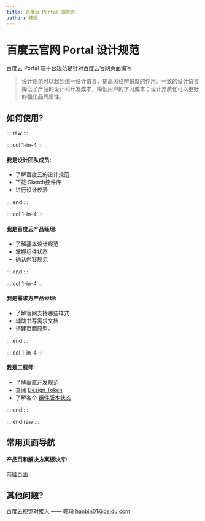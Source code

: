 ```yaml
---
title: 百度云 Portal 端规范
author: 韩玢
---
```


# 百度云官网 Portal 设计规范

<cms :id="'card-3'"/>

百度云 Portal 端平台规范是针对百度云官网页面编写

>设计规范可以起到统一设计语言，提高风格辨识度的作用。一致的设计语言降低了产品的设计和开发成本，降低用户的学习成本；设计异质化可以更好的强化品牌属性。

## 如何使用?

::: raw :::

::: col 1-in-4 :::

#### 我是设计团队成员:

- 了解百度云的设计规范
- 下载 Sketch控件库 
- 进行设计校验

::: end :::

::: col 1-in-4 :::

#### 我是百度云产品经理:

- 了解基本设计规范
- 掌握组件状态
- 确认内容规范

::: end :::


::: col 1-in-4 :::

#### 我是需求方产品经理:

- 了解官网支持哪些样式
- 辅助书写需求文档
- 搭建页面原型。

::: end :::

::: col 1-in-4 :::

#### 我是工程师:

- 了解垂直开发规范
- 查阅 [Design Token](./others/DesignToken.html)
- 了解各个 [组件版本状态](./others/CMS.html)

::: end :::

::: end raw :::

## 常用页面导航

#### 产品页和解决方案板块库:

[前往页面](./CMS/Section.html)

## 其他问题?

百度云视觉对接人 —— 韩玢 <hanbin01@baidu.com> 